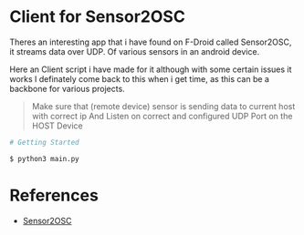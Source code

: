 # Client for Sensor2OSC 

Theres an interesting app that i have found on F-Droid called Sensor2OSC, it streams data over UDP.
Of various sensors in an android device.

Here an Client script i have made for it although with some certain issues it works
I definately come back to this when i get time, as this can be a backbone for various projects.


> Make sure that (remote device) sensor is sending data to current host with correct ip
> And Listen on correct and configured UDP Port on the HOST Device

```bash
# Getting Started

$ python3 main.py

```



# References

- [Sensor2OSC](https://sensors2.org/osc/)
